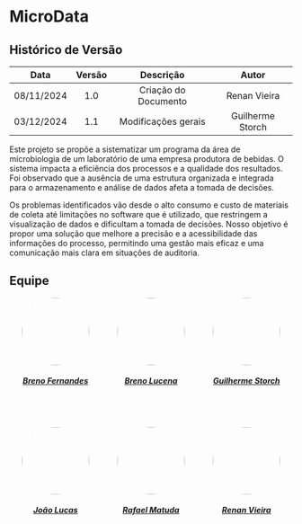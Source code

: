 # MicroData

## Histórico de Versão

| **Data** | **Versão** | **Descrição** | **Autor** |
| :--------: | :--------: | :--------:  | :--------: | 
| 08/11/2024 | 1.0 | Criação do Documento  | Renan Vieira |
| 03/12/2024 | 1.1 | Modificações gerais | Guilherme Storch |

Este projeto se propõe a sistematizar um programa da área de microbiologia de um laboratório de uma empresa produtora de bebidas. O sistema impacta a eficiência dos processos e a qualidade dos resultados. Foi observado que a ausência de uma estrutura organizada e integrada para o armazenamento e análise de dados afeta a tomada de decisões.

Os problemas identificados vão desde o alto consumo e custo de materiais de coleta até limitações no software que é utilizado, que restringem a visualização de dados e dificultam a tomada de decisões. Nosso objetivo é propor uma solução que melhore a precisão e a acessibilidade das informações do processo, permitindo uma gestão mais eficaz e uma comunicação mais clara em situações de auditoria.

## Equipe


<div style="display: flex; flex-direction: row; gap: 50px; flex-wrap: wrap; justify-content: center; text-align: center;" >
    <div>
        <a href="https://github.com/Brenofrds">
                <img style="border-radius: 50%;" src="https://avatars.githubusercontent.com/u/132412607?v=4" width="120px;"/>
                <h5 class="text-center">Breno Fernandes</h5>
        </a>
    </div>
    <div>
        <a href="https://github.com/BrenoLUCO">
                <img style="border-radius: 50%;" src="https://avatars.githubusercontent.com/u/82223777?v=4" width="120px;"/>
                <h5 class="text-center">Breno Lucena</h5>
        </a>
    </div>
    <div>
        <a href="https://github.com/storch7">
                <img style="border-radius: 50%;" src="https://avatars.githubusercontent.com/u/90935577?v=4" width="120px;"/>
                <h5 class="text-center">Guilherme Storch</h5>
        </a>
    </div>
    <div>
        <a href="https://github.com/jlucasiqueira">
                <img style="border-radius: 50%;" src="https://avatars.githubusercontent.com/u/143570377?v=4" width="120px;"/>
                <h5 class="text-center">João Lucas</h5>
        </a>
    </div>
    <div>
        <a href="https://github.com/rmatuda">
            <img style="border-radius: 50%;" src="https://avatars.githubusercontent.com/u/134009750?v=4" width="120px;"/>
                <h5 class="text-center">Rafael Matuda </h5>
        </a>
    </div>
    <div>
        <a href="https://github.com/R-enanVieira">
                <img style="border-radius: 50%;" src="https://avatars.githubusercontent.com/u/65179736?v=4" width="120px;"/>
                <h5 class="text-center">Renan Vieira</h5>
        </a>
    </div>
</div>
